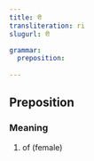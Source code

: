 ```yaml
---
title: री
transliteration: ri
slugurl: री

grammar:
  preposition:
  
---
```

## Preposition
### Meaning
1. of (female)